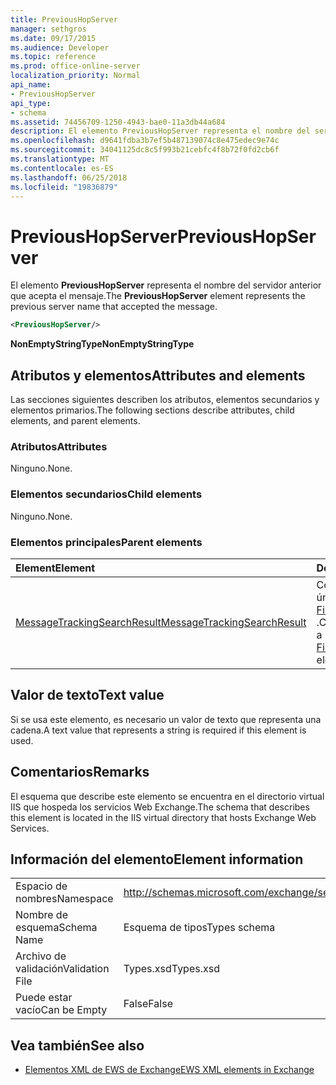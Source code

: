 ```yaml
---
title: PreviousHopServer
manager: sethgros
ms.date: 09/17/2015
ms.audience: Developer
ms.topic: reference
ms.prod: office-online-server
localization_priority: Normal
api_name:
- PreviousHopServer
api_type:
- schema
ms.assetid: 74456709-1250-4943-bae0-11a3db44a684
description: El elemento PreviousHopServer representa el nombre del servidor anterior que acepta el mensaje.
ms.openlocfilehash: d9641fdba3b7ef5b487139074c8e475edec9e74c
ms.sourcegitcommit: 34041125dc8c5f993b21cebfc4f8b72f0fd2cb6f
ms.translationtype: MT
ms.contentlocale: es-ES
ms.lasthandoff: 06/25/2018
ms.locfileid: "19836879"
---
```

# <a name="previoushopserver"></a><span data-ttu-id="5b569-103">PreviousHopServer</span><span class="sxs-lookup"><span data-stu-id="5b569-103">PreviousHopServer</span></span>

<span data-ttu-id="5b569-104">El elemento **PreviousHopServer** representa el nombre del servidor anterior que acepta el mensaje.</span><span class="sxs-lookup"><span data-stu-id="5b569-104">The **PreviousHopServer** element represents the previous server name that accepted the message.</span></span> 
  
```XML
<PreviousHopServer/>
```

 <span data-ttu-id="5b569-105">**NonEmptyStringType**</span><span class="sxs-lookup"><span data-stu-id="5b569-105">**NonEmptyStringType**</span></span>
## <a name="attributes-and-elements"></a><span data-ttu-id="5b569-106">Atributos y elementos</span><span class="sxs-lookup"><span data-stu-id="5b569-106">Attributes and elements</span></span>

<span data-ttu-id="5b569-107">Las secciones siguientes describen los atributos, elementos secundarios y elementos primarios.</span><span class="sxs-lookup"><span data-stu-id="5b569-107">The following sections describe attributes, child elements, and parent elements.</span></span>
  
### <a name="attributes"></a><span data-ttu-id="5b569-108">Atributos</span><span class="sxs-lookup"><span data-stu-id="5b569-108">Attributes</span></span>

<span data-ttu-id="5b569-109">Ninguno.</span><span class="sxs-lookup"><span data-stu-id="5b569-109">None.</span></span>
  
### <a name="child-elements"></a><span data-ttu-id="5b569-110">Elementos secundarios</span><span class="sxs-lookup"><span data-stu-id="5b569-110">Child elements</span></span>

<span data-ttu-id="5b569-111">Ninguno.</span><span class="sxs-lookup"><span data-stu-id="5b569-111">None.</span></span>
  
### <a name="parent-elements"></a><span data-ttu-id="5b569-112">Elementos principales</span><span class="sxs-lookup"><span data-stu-id="5b569-112">Parent elements</span></span>

|<span data-ttu-id="5b569-113">**Element**</span><span class="sxs-lookup"><span data-stu-id="5b569-113">**Element**</span></span>|<span data-ttu-id="5b569-114">**Descripción**</span><span class="sxs-lookup"><span data-stu-id="5b569-114">**Description**</span></span>|
|:-----|:-----|
|[<span data-ttu-id="5b569-115">MessageTrackingSearchResult</span><span class="sxs-lookup"><span data-stu-id="5b569-115">MessageTrackingSearchResult</span></span>](messagetrackingsearchresult.md) <br/> |<span data-ttu-id="5b569-116">Contiene un resultado de mensaje único para un elemento [FindMessageTrackingReportResponse](findmessagetrackingreportresponse.md) .</span><span class="sxs-lookup"><span data-stu-id="5b569-116">Contains a single message result for a [FindMessageTrackingReportResponse](findmessagetrackingreportresponse.md) element.</span></span>  <br/> |
   
## <a name="text-value"></a><span data-ttu-id="5b569-117">Valor de texto</span><span class="sxs-lookup"><span data-stu-id="5b569-117">Text value</span></span>

<span data-ttu-id="5b569-118">Si se usa este elemento, es necesario un valor de texto que representa una cadena.</span><span class="sxs-lookup"><span data-stu-id="5b569-118">A text value that represents a string is required if this element is used.</span></span>
  
## <a name="remarks"></a><span data-ttu-id="5b569-119">Comentarios</span><span class="sxs-lookup"><span data-stu-id="5b569-119">Remarks</span></span>

<span data-ttu-id="5b569-120">El esquema que describe este elemento se encuentra en el directorio virtual IIS que hospeda los servicios Web Exchange.</span><span class="sxs-lookup"><span data-stu-id="5b569-120">The schema that describes this element is located in the IIS virtual directory that hosts Exchange Web Services.</span></span>
  
## <a name="element-information"></a><span data-ttu-id="5b569-121">Información del elemento</span><span class="sxs-lookup"><span data-stu-id="5b569-121">Element information</span></span>

|||
|:-----|:-----|
|<span data-ttu-id="5b569-122">Espacio de nombres</span><span class="sxs-lookup"><span data-stu-id="5b569-122">Namespace</span></span>  <br/> |http://schemas.microsoft.com/exchange/services/2006/types  <br/> |
|<span data-ttu-id="5b569-123">Nombre de esquema</span><span class="sxs-lookup"><span data-stu-id="5b569-123">Schema Name</span></span>  <br/> |<span data-ttu-id="5b569-124">Esquema de tipos</span><span class="sxs-lookup"><span data-stu-id="5b569-124">Types schema</span></span>  <br/> |
|<span data-ttu-id="5b569-125">Archivo de validación</span><span class="sxs-lookup"><span data-stu-id="5b569-125">Validation File</span></span>  <br/> |<span data-ttu-id="5b569-126">Types.xsd</span><span class="sxs-lookup"><span data-stu-id="5b569-126">Types.xsd</span></span>  <br/> |
|<span data-ttu-id="5b569-127">Puede estar vacío</span><span class="sxs-lookup"><span data-stu-id="5b569-127">Can be Empty</span></span>  <br/> |<span data-ttu-id="5b569-128">False</span><span class="sxs-lookup"><span data-stu-id="5b569-128">False</span></span>  <br/> |
   
## <a name="see-also"></a><span data-ttu-id="5b569-129">Vea también</span><span class="sxs-lookup"><span data-stu-id="5b569-129">See also</span></span>



- [<span data-ttu-id="5b569-130">Elementos XML de EWS de Exchange</span><span class="sxs-lookup"><span data-stu-id="5b569-130">EWS XML elements in Exchange</span></span>](ews-xml-elements-in-exchange.md)


